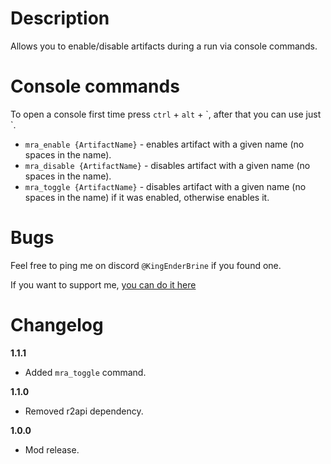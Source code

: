# Description
Allows you to enable/disable artifacts during a run via console commands.

# Console commands
To open a console first time press `ctrl` + `alt` + \`, after that you can use just \`. 

* `mra_enable {ArtifactName}` - enables artifact with a given name (no spaces in the name).
* `mra_disable {ArtifactName}` - disables artifact with a given name (no spaces in the name).
* `mra_toggle {ArtifactName}` - disables artifact with a given name (no spaces in the name) if it was enabled, otherwise enables it.

# Bugs
Feel free to ping me on discord `@KingEnderBrine` if you found one.  
  
If you want to support me, [you can do it here](https://www.buymeacoffee.com/KingEnderBrine)

# Changelog
**1.1.1**

* Added `mra_toggle` command.

**1.1.0**

* Removed r2api dependency.

**1.0.0**

* Mod release.